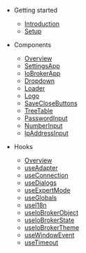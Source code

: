-   Getting started

    -   [Introduction](README.md)
    -   [Setup](getting-started/setup.md)

-   Components

    -   [Overview](components/index.md)
    -   [SettingsApp](components/SettingsApp.md)
    -   [IoBrokerApp](components/IoBrokerApp.md)
    -   [Dropdown](components/Dropdown.md)
    -   [Loader](components/Loader.md)
    -   [Logo](components/Logo.md)
    -   [SaveCloseButtons](components/SaveCloseButtons.md)
    -   [TreeTable](components/TreeTable.md)
    -   [PasswordInput](components/PasswordInput.md)
    -   [NumberInput](components/NumberInput.md)
    -   [IpAddressInput](components/IpAddressInput.md)

-   Hooks

    -   [Overview](hooks/index.md)
    -   [useAdapter](hooks/useAdapter.md)
    -   [useConnection](hooks/useConnection.md)
    -   [useDialogs](hooks/useDialogs.md)
    -   [useExpertMode](hooks/useExpertMode.md)
    -   [useGlobals](hooks/useGlobals.md)
    -   [useI18n](hooks/useI18n.md)
    -   [useIoBrokerObject](hooks/useIoBrokerObject.md)
    -   [useIoBrokerState](hooks/useIoBrokerState.md)
    -   [useIoBrokerTheme](hooks/useIoBrokerTheme.md)
    -   [useWindowEvent](hooks/useWindowEvent.md)
    -   [useTimeout](hooks/useTimeout.md)
